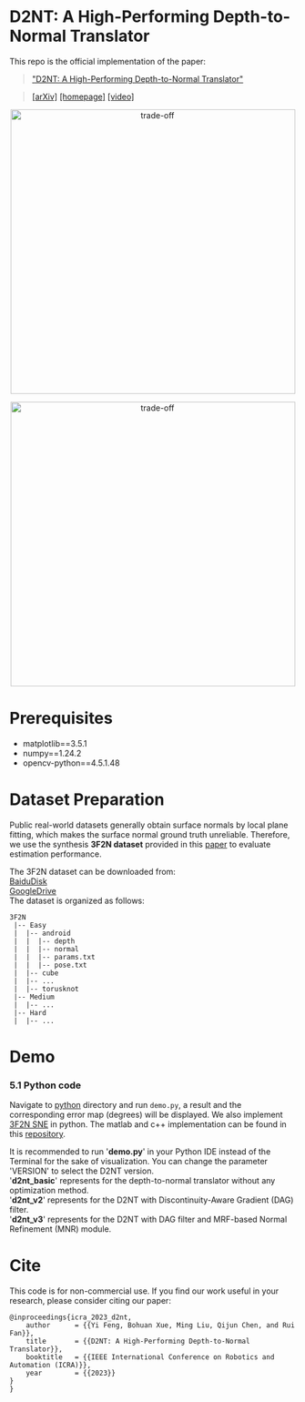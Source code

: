 # D2NT: A High-Performing Depth-to-Normal Translator

This repo is the official implementation of the paper:
> ["D2NT: A High-Performing Depth-to-Normal Translator"](https://arxiv.org/abs/2304.12031)

[//]: # (> by [Yi Feng]&#40;https://github.com/fengyi233&#41;, [Bohuan Xue]&#40;https://github.com/byronsit&#41;,)
[//]: # (> and [Rui Fan]&#40;https://ruirangerfan.com/&#41;.)

> [[arXiv]](https://arxiv.org/abs/2304.12031)
> [[homepage]](https://mias.group/D2NT)
> [[video]](https://www.bilibili.com/video/BV1GX4y1m7jF/)


<p align="center">
  <img src="assets/compare.gif" width="500" alt="trade-off"/>
</p>

<p align="center">
  <img src="assets/tradeoff.png" width="500" alt="trade-off"/>
</p>


# Prerequisites

+ matplotlib==3.5.1
+ numpy==1.24.2
+ opencv-python==4.5.1.48

# Dataset Preparation

Public real-world datasets generally obtain surface normals by local plane fitting,
which makes the surface normal ground truth unreliable. Therefore, we use the synthesis **3F2N dataset** provided
in this [paper](https://ieeexplore.ieee.org/document/9381580) to evaluate estimation performance.

The 3F2N dataset can be downloaded from: \
[BaiduDisk](https://pan.baidu.com/s/1BrzulgKfCCf-69mS-JSgNA?pwd=jveo) \
[GoogleDrive](https://drive.google.com/drive/folders/1TLj033oV0aplLE6xcQaSRcZpggDVTCHY) \
The dataset is organized as follows:

```
3F2N
 |-- Easy
 |  |-- android
 |  |  |-- depth
 |  |  |-- normal
 |  |  |-- params.txt
 |  |  |-- pose.txt
 |  |-- cube
 |  |-- ...
 |  |-- torusknot
 |-- Medium
 |  |-- ...
 |-- Hard
 |  |-- ...
```

# Demo

### 5.1  Python code
Navigate to [python]() directory and run `demo.py`, a result and the corresponding error map (degrees) will be displayed.
We also implement [3F2N SNE](https://ieeexplore.ieee.org/document/9381580) in python. The matlab and c++ implementation
can be found in this [repository](https://github.com/ruirangerfan/Three-Filters-to-Normal). 

It is recommended to run '**demo.py**' in your Python IDE instead of the Terminal for the sake of visualization.
You can change the parameter 'VERSION' to select the D2NT version.\
'**d2nt_basic**' represents for the depth-to-normal translator without any optimization method.\
'**d2nt_v2**' represents for the D2NT with Discontinuity-Aware Gradient (DAG) filter.\
'**d2nt_v3**' represents for the D2NT with DAG filter and MRF-based Normal Refinement (MNR) module.


# Cite
This code is for non-commercial use. If you find our work useful in your research, please consider citing our paper:

```
@inproceedings{icra_2023_d2nt,
	author      = {{Yi Feng, Bohuan Xue, Ming Liu, Qijun Chen, and Rui Fan}},
	title       = {{D2NT: A High-Performing Depth-to-Normal Translator}},
	booktitle   = {{IEEE International Conference on Robotics and Automation (ICRA)}},
	year        = {{2023}}
}
}
```